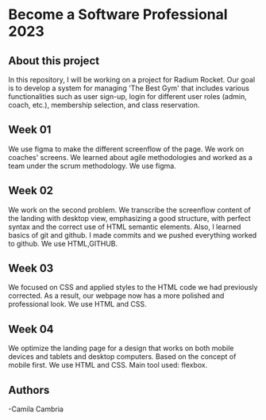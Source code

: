 # Become a Software Professional 2023

## About this project

In this repository, I will be working on a project for Radium Rocket. Our goal is to develop a system for managing 'The Best Gym' that includes various functionalities such as user sign-up, login for different user roles (admin, coach, etc.), membership selection, and class reservation.

## Week 01

We use figma to make the different screenflow of the page.
We work on coaches' screens.
We learned about agile methodologies and worked as a team under the scrum methodology.
We use figma.

## Week 02

We work on the second problem. We transcribe the screenflow content of the landing with desktop view, emphasizing a good structure, with perfect syntax and the correct use of HTML semantic elements.
Also, I learned basics of git and github.
I made commits and we pushed everything worked to github.
We use HTML,GITHUB.

## Week 03

We focused on CSS and applied styles to the HTML code we had previously corrected.
As a result, our webpage now has a more polished and professional look.
We use HTML and CSS.

## Week 04

We optimize the landing page for a design that works on both mobile devices and tablets and desktop computers. Based on the concept of mobile first.
We use HTML and CSS.
Main tool used: flexbox.

## Authors 
-Camila Cambria
